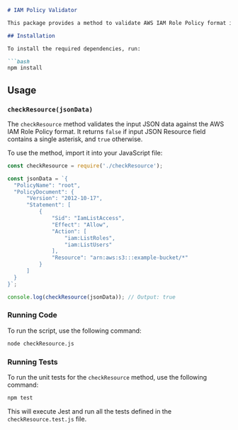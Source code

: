 ```markdown
# IAM Policy Validator

This package provides a method to validate AWS IAM Role Policy format in input JSON data.

## Installation

To install the required dependencies, run:

```bash
npm install
```

## Usage

### `checkResource(jsonData)`

The `checkResource` method validates the input JSON data against the AWS IAM Role Policy format. It returns `false` if input JSON Resource field contains a single asterisk, and `true` otherwise.

To use the method, import it into your JavaScript file:

```javascript
const checkResource = require('./checkResource');

const jsonData = `{
  "PolicyName": "root",
  "PolicyDocument": {
      "Version": "2012-10-17",
      "Statement": [
          {
              "Sid": "IamListAccess",
              "Effect": "Allow",
              "Action": [
                  "iam:ListRoles",
                  "iam:ListUsers"
              ],
              "Resource": "arn:aws:s3:::example-bucket/*"
          }
      ]
  }
}`;

console.log(checkResource(jsonData)); // Output: true
```

### Running Code

To run the script, use the following command:
```bash
node checkResource.js
```

### Running Tests

To run the unit tests for the `checkResource` method, use the following command:

```bash
npm test
```

This will execute Jest and run all the tests defined in the `checkResource.test.js` file.
